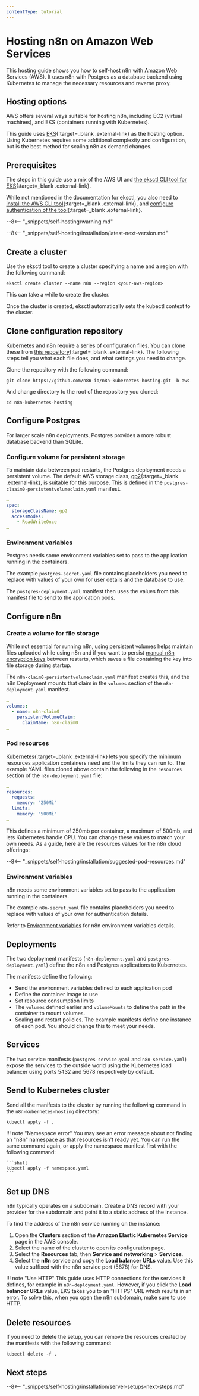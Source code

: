 ```yaml
---
contentType: tutorial
---
```


# Hosting n8n on Amazon Web Services

This hosting guide shows you how to self-host n8n with Amazon Web Services (AWS). It uses n8n with Postgres as a database backend using Kubernetes to manage the necessary resources and reverse proxy.

## Hosting options

AWS offers several ways suitable for hosting n8n, including EC2 (virtual machines), and EKS (containers running with Kubernetes).

This guide uses [EKS](https://aws.amazon.com/eks/){:target=_blank .external-link} as the hosting option. Using Kubernetes requires some additional complexity and configuration, but is the best method for scaling n8n as demand changes.

## Prerequisites

The steps in this guide use a mix of the AWS UI and [the eksctl CLI tool for EKS](https://eksctl.io){:target=_blank .external-link}.

While not mentioned in the documentation for eksctl, you also need to [install the AWS CLI tool](https://docs.aws.amazon.com/cli/latest/userguide/getting-started-install.html){:target=_blank .external-link}, and [configure authentication of the tool](https://docs.aws.amazon.com/cli/latest/userguide/cli-configure-quickstart.html){:target=_blank .external-link}.

--8<-- "_snippets/self-hosting/warning.md"

--8<-- "_snippets/self-hosting/installation/latest-next-version.md"

## Create a cluster

Use the eksctl tool to create a cluster specifying a name and a region with the following command:

```shell
eksctl create cluster --name n8n --region <your-aws-region>
```

This can take a while to create the cluster.


Once the cluster is created, eksctl automatically sets the kubectl context to the cluster.

## Clone configuration repository

Kubernetes and n8n require a series of configuration files. You can clone these from [this repository](https://github.com/n8n-io/n8n-kubernetes-hosting/tree/aws){:target=_blank .external-link}. The following steps tell you what each file does, and what settings you need to change.

Clone the repository with the following command:

```shell
git clone https://github.com/n8n-io/n8n-kubernetes-hosting.git -b aws
```

And change directory to the root of the repository you cloned:

```shell
cd n8n-kubernetes-hosting
```

## Configure Postgres

For larger scale n8n deployments, Postgres provides a more robust database backend than SQLite.

### Configure volume for persistent storage

To maintain data between pod restarts, the Postgres deployment needs a persistent volume. The default AWS storage class, [gp2](https://docs.aws.amazon.com/AWSEC2/latest/UserGuide/general-purpose.html#EBSVolumeTypes_gp2){:target=_blank .external-link}, is suitable for this purpose. This is defined in the `postgres-claaim0-persistentvolumeclaim.yaml` manifest.

```yaml
…
spec:
  storageClassName: gp2
  accessModes:
    - ReadWriteOnce
…
```

### Environment variables

Postgres needs some environment variables set to pass to the application running in the containers.

The example `postgres-secret.yaml` file contains placeholders you need to replace with values of your own for user details and the database to use.

The `postgres-deployment.yaml` manifest then uses the values from this manifest file to send to the application pods.

## Configure n8n

### Create a volume for file storage

While not essential for running n8n, using persistent volumes helps maintain files uploaded while using n8n and if you want to persist [manual n8n encryption keys](https://docs.n8n.io/hosting/configuration/#encryption-key) between restarts, which saves a file containing the key into file storage during startup.

The `n8n-claim0-persistentvolumeclaim.yaml` manifest creates this, and the n8n Deployment mounts that claim in the `volumes` section of the `n8n-deployment.yaml` manifest.

```yaml
…
volumes:
  - name: n8n-claim0
    persistentVolumeClaim:
      claimName: n8n-claim0
…
```

### Pod resources

[Kubernetes](https://kubernetes.io/docs/concepts/configuration/manage-resources-containers/){:target=_blank .external-link} lets you specify the minimum resources application containers need and the limits they can run to. The example YAML files cloned above contain the following in the `resources` section of the `n8n-deployment.yaml` file:

```yaml
…
resources:
  requests:
    memory: "250Mi"
  limits:
    memory: "500Mi"
…    
```

This defines a minimum of 250mb per container, a maximum of 500mb, and lets Kubernetes handle CPU. You can change these values to match your own needs. As a guide, here are the resources values for the n8n cloud offerings:

--8<-- "_snippets/self-hosting/installation/suggested-pod-resources.md"

### Environment variables

n8n needs some environment variables set to pass to the application running in the containers.

The example `n8n-secret.yaml` file contains placeholders you need to replace with values of your own for authentication details.

Refer to [Environment variables](/hosting/environment-variables/environment-variables/) for n8n environment variables details.

## Deployments

The two deployment manifests (`n8n-deployment.yaml` and `postgres-deployment.yaml`) define the n8n and Postgres applications to Kubernetes.

The manifests define the following:

- Send the environment variables defined to each application pod
- Define the container image to use
- Set resource consumption limits
- The `volumes` defined earlier and `volumeMounts` to define the path in the container to mount volumes.
- Scaling and restart policies. The example manifests define one instance of each pod. You should change this to meet your needs.

## Services

The two service manifests (`postgres-service.yaml` and `n8n-service.yaml`) expose the services to the outside world using the Kubernetes load balancer using ports 5432 and 5678 respectively by default.

## Send to Kubernetes cluster

Send all the manifests to the cluster by running the following command in the `n8n-kubernetes-hosting` directory:

```shell
kubectl apply -f .
```

!!! note "Namespace error"
    You may see an error message about not finding an "n8n" namespace as that resources isn't ready yet. You can run the same command again, or apply the namespace manifest first with the following command:

    ```shell
    kubectl apply -f namespace.yaml
    ```

## Set up DNS

n8n typically operates on a subdomain. Create a DNS record with your provider for the subdomain and point it to a static address of the instance.

To find the address of the n8n service running on the instance:

1. Open the **Clusters** section of the **Amazon Elastic Kubernetes Service** page in the AWS console.
2. Select the name of the cluster to open its configuration page.
3. Select the **Resources** tab, then **Service and networking** > **Services**.
4. Select the **n8n** service and copy the **Load balancer URLs** value. Use this value suffixed with the n8n service port (5678) for DNS.

!!! note "Use HTTP"
		This guide uses HTTP connections for the services it defines, for example in `n8n-deployment.yaml`. However, if you click the **Load balancer URLs** value, EKS takes you to an "HTTPS" URL which results in an error. To solve this, when you open the n8n subdomain, make sure to use HTTP.

## Delete resources

If you need to delete the setup, you can remove the resources created by the manifests with the following command:

```shell
kubectl delete -f .
```

## Next steps

--8<-- "_snippets/self-hosting/installation/server-setups-next-steps.md"
